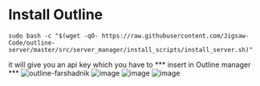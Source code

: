 
# Install Outline
```
sudo bash -c "$(wget -qO- https://raw.githubusercontent.com/Jigsaw-Code/outline-server/master/src/server_manager/install_scripts/install_server.sh)"
```
it will give you an api key which you have to *** insert in Outline manager ***
![outline-farshadnik](https://user-images.githubusercontent.com/88557305/206034805-88a3a462-5ab6-4cc3-a8cc-382a94894423.jpg)
![image](https://user-images.githubusercontent.com/88557305/206034824-f14a6821-c7c7-4518-8e85-487df00367b2.png)
![image](https://user-images.githubusercontent.com/88557305/206034841-2a17d206-18cb-48e5-a07c-0ce0fd564a97.png)
![image](https://user-images.githubusercontent.com/88557305/206034871-ff33471a-41cc-49f5-aea9-c1290dad3236.png)
